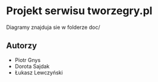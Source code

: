 ﻿Projekt serwisu tworzegry.pl
=============================

Diagramy znajduja sie w folderze doc/

Autorzy
-------
-	Piotr Gnys
-	Dorota Sajdak
-	Łukasz Lewczyński